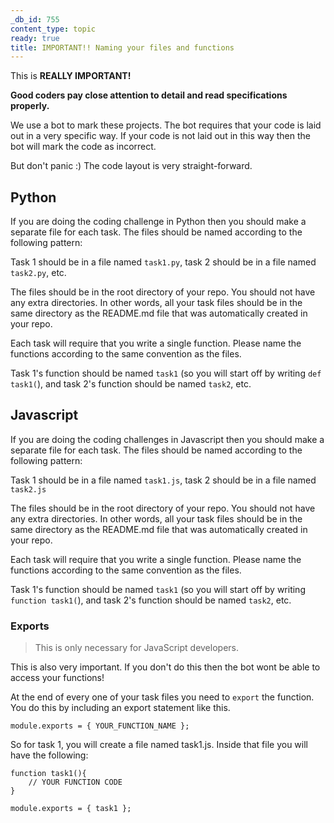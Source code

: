 ```yaml
---
_db_id: 755
content_type: topic
ready: true
title: IMPORTANT!! Naming your files and functions
---
```


This is **REALLY IMPORTANT!**

**Good coders pay close attention to detail and read specifications properly.**


We use a bot to mark these projects. The bot requires that your code is laid out in a very specific way. If your code is not laid out in this way then the bot will mark the code as incorrect.

But don't panic :) The code layout is very straight-forward.

## Python

If you are doing the coding challenge in Python then you should make a separate file for each task. The files should be named according to the following pattern:

Task 1 should be in a file named `task1.py`, task 2 should be in a file named `task2.py`, etc.

The files should be in the root directory of your repo. You should not have any extra directories. In other words, all your task files should be in the same directory as the README.md file that was automatically created in your repo.

Each task will require that you write a single function. Please name the functions according to the same convention as the files.

Task 1's function should be named `task1` (so you will start off by writing `def task1(`), and task 2's function should be named `task2`, etc.

## Javascript

If you are doing the coding challenges in Javascript then you should make a separate file for each task. The files should be named according to the following pattern:

Task 1 should be in a file named `task1.js`, task 2 should be in a file named `task2.js`

The files should be in the root directory of your repo. You should not have any extra directories. In other words, all your task files should be in the same directory as the README.md file that was automatically created in your repo.

Each task will require that you write a single function. Please name the functions according to the same convention as the files.

Task 1's function should be named `task1`  (so you will start off by writing `function task1(`), and task 2's function should be named `task2`, etc.

### Exports

> This is only necessary for JavaScript developers.

This is also very important. If you don't do this then the bot wont be able to access your functions!

At the end of every one of your task files you need to `export` the function. You do this by including an export statement like this.

```
module.exports = { YOUR_FUNCTION_NAME };
```

So for task 1, you will create a file named task1.js. Inside that file you will have the following:

```
function task1(){
    // YOUR FUNCTION CODE
}

module.exports = { task1 };

```
